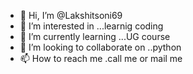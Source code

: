 - 👋 Hi, I’m @Lakshitsoni69
- 👀 I’m interested in ...learnig coding
- 🌱 I’m currently learning ...UG course
- 💞️ I’m looking to collaborate on ..python
- 📫 How to reach me .call me or mail me

<!---
Lakshitsoni69/Lakshitsoni69 is a ✨ special ✨ repository because its `README.md` (this file) appears on your GitHub profile.
You can click the Preview link to take a look at your changes.
--->
